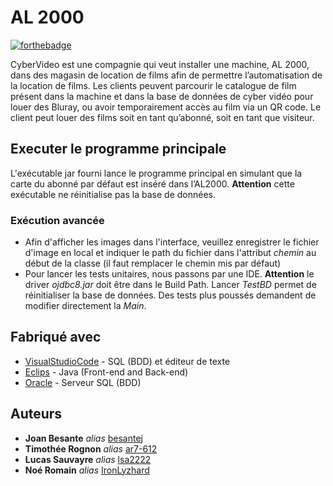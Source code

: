 # AL 2000


[![forthebadge](http://forthebadge.com/images/badges/built-with-love.svg)](http://forthebadge.com)  

CyberVideo est une compagnie qui veut installer une machine, AL 2000, dans
des magasin de location de films afin de permettre l’automatisation de la location de
films. Les clients peuvent parcourir le catalogue de film présent dans la machine et
dans la base de données de cyber vidéo pour louer des Bluray, ou avoir
temporairement accès au film via un QR code. Le client peut louer des films soit en
tant qu’abonné, soit en tant que visiteur.

## Executer le programme principale

L'exécutable jar fourni lance le programme principal en simulant que la carte du abonné par défaut est inséré dans l’AL2000. **Attention** cette exécutable ne réinitialise pas la base de données.

### Exécution avancée

* Afin d'afficher les images dans l'interface, veuillez enregistrer le fichier d'image en local et indiquer le path du fichier dans l'attribut *chemin* au début de la classe (il faut remplacer le chemin mis par défaut)
* Pour lancer les tests unitaires, nous passons par une IDE. **Attention** le driver *ojdbc8.jar* doit être dans le Build Path. Lancer *TestBD* permet de réinitialiser la base de données. Des tests plus poussés demandent de modifier directement la *Main*.

## Fabriqué avec

* [VisualStudioCode](https://code.visualstudio.com/) - SQL (BDD) et éditeur de texte
* [Eclips](https://www.eclipse.org/) - Java (Front-end and Back-end)
* [Oracle](https://www.oracle.com/fr/) - Serveur SQL (BDD)

## Auteurs
* **Joan Besante** _alias_ [besantej](https://github.com/besantej)
* **Timothée Rognon** _alias_ [ar7-612](https://github.com/ar7-612)
* **Lucas Sauvayre** _alias_ [lsa2222](https://github.com/Lsa2222)
* **Noé Romain** _alias_ [IronLyzhard](https://github.com/IronLyzhard)
